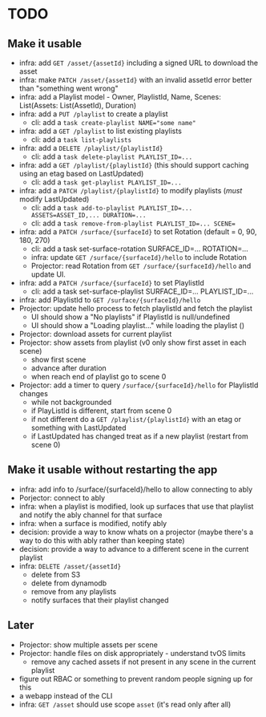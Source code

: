 # TODO

## Make it usable

- infra: add `GET /asset/{assetId}` including a signed URL to download the asset
- infra: make `PATCH /asset/{assetId}` with an invalid assetId error better than "something went wrong"
- infra: add a Playlist model - Owner, PlaylistId, Name, Scenes: List(Assets: List(AssetId), Duration)
- infra: add a `PUT /playlist` to create a playlist
  - cli: add a `task create-playlist NAME="some name"`
- infra: add a `GET /playlist` to list existing playlists
  - cli: add a `task list-playlists`
- infra: add a `DELETE /playlist/{playlistId}`
  - cli: add a `task delete-playlist PLAYLIST_ID=...`
- infra: add a `GET /playlist/{playlistId}` (this should support caching using an etag based on LastUpdated)
  - cli: add a `task get-playlist PLAYLIST_ID=...`
- infra: add a `PATCH /playlist/{playlistId}` to modify playlists (_must_ modify LastUpdated)
  - cli: add a `task add-to-playlist PLAYLIST_ID=... ASSETS=ASSET_ID,... DURATION=...`
  - cli: add a `task remove-from-playlist PLAYLIST_ID=... SCENE=`
- infra: add a `PATCH /surface/{surfaceId}` to set Rotation (default = 0, 90, 180, 270)
  - cli: add a task set-surface-rotation SURFACE_ID=... ROTATION=...
  - infra: update `GET /surface/{surfaceId}/hello` to include Rotation
  - Projector: read Rotation from `GET /surface/{surfaceId}/hello` and update UI.
- infra: add a `PATCH /surface/{surfaceId}` to set PlaylistId
  - cli: add a task set-surface-playlist SURFACE_ID=... PLAYLIST_ID=...
- infra: add PlaylistId to `GET /surface/{surfaceId}/hello`
- Projector: update hello process to fetch playlistId and fetch the playlist
  - UI should show a "No playlists" if PlaylistId is null/undefined
  - UI should show a "Loading playlist..." while loading the playlist ()
- Projector: download assets for current playlist
- Projector: show assets from playlist (v0 only show first asset in each scene)
  - show first scene
  - advance after duration
  - when reach end of playlist go to scene 0
- Projector: add a timer to query `/surface/{surfaceId}/hello` for PlaylistId changes
  - while not backgrounded
  - if PlayListId is different, start from scene 0
  - if not different do a `GET /playlist/{playlistId}` with an etag or something with LastUpdated
  - if LastUpdated has changed treat as if a new playlist (restart from scene 0)

## Make it usable without restarting the app

- infra: add info to /surface/{surfaceId}/hello to allow connecting to ably
- Porjector: connect to ably
- infra: when a playlist is modified, look up surfaces that use that playlist and notify the ably channel for that surface
- infra: when a surface is modified, notify ably
- decision: provide a way to know whats on a projector (maybe there's a way to do this with ably rather than keeping state)
- decision: provide a way to advance to a different scene in the current playlist
- infra: `DELETE /asset/{assetId}`
  - delete from S3
  - delete from dynamodb
  - remove from any playlists
  - notify surfaces that their playlist changed

## Later

- Projector: show multiple assets per scene
- Projector: handle files on disk appropriately - understand tvOS limits
  - remove any cached assets if not present in any scene in the current playlist
- figure out RBAC or something to prevent random people signing up for this
- a webapp instead of the CLI
- infra: `GET /asset` should use scope `asset` (it's read only after all)
